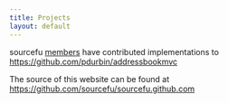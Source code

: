 ```yaml
---
title: Projects
layout: default
---
```

sourcefu [members](/members) have contributed implementations to https://github.com/pdurbin/addressbookmvc

The source of this website can be found at https://github.com/sourcefu/sourcefu.github.com
